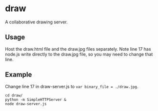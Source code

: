 # draw
A collaborative drawing server.

## Usage
Host the draw.html file and the draw.jpg files separately.  Note line 17 has node.js write directly to the draw.jpg file, so you may need to change that line.

## Example
Change line 17 in draw-server.js to `var binary_file = ./draw.jpg`.

    cd draw/
    python -m SimpleHTTPServer &
    node draw-server.js
